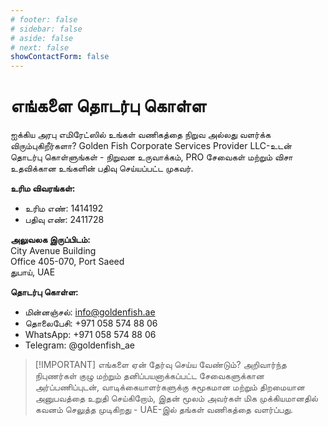```yaml
---
# footer: false
# sidebar: false
# aside: false
# next: false
showContactForm: false
---
```


<!-- <p>
  <img src="/img/Logo.avif" alt="லோகோ" width="100" height="100" style="margin-left: 50%;">
</p> -->

# எங்களை தொடர்பு கொள்ள

ஐக்கிய அரபு எமிரேட்ஸில் உங்கள் வணிகத்தை நிறுவ அல்லது வளர்க்க விரும்புகிறீர்களா? Golden Fish Corporate Services Provider LLC-உடன் தொடர்பு கொள்ளுங்கள் - நிறுவன உருவாக்கம், PRO சேவைகள் மற்றும் விசா உதவிக்கான உங்களின் பதிவு செய்யப்பட்ட முகவர்.

**உரிம விவரங்கள்:**

- உரிம எண்: 1414192
- பதிவு எண்: 2411728

**அலுவலக இருப்பிடம்:**  
City Avenue Building  
Office 405-070, Port Saeed  
துபாய், UAE

**தொடர்பு கொள்ள:**

- மின்னஞ்சல்: info@goldenfish.ae
- தொலைபேசி: +971 058 574 88 06
- WhatsApp: +971 058 574 88 06
- Telegram: @goldenfish_ae

<!-- WhatsApp us at [+971 058 574 88 06](https://wa.me/message/KDLD4FZVW7EUC1)
Telegram us at [@goldenfish_ae](https://t.me/goldenfish_ae) -->

> [!IMPORTANT] எங்களை ஏன் தேர்வு செய்ய வேண்டும்?
> அறிவார்ந்த நிபுணர்கள் குழு மற்றும் தனிப்பயனாக்கப்பட்ட சேவைகளுக்கான அர்ப்பணிப்புடன், வாடிக்கையாளர்களுக்கு சுமூகமான மற்றும் திறமையான அனுபவத்தை உறுதி செய்கிறோம், இதன் மூலம் அவர்கள் மிக முக்கியமானதில் கவனம் செலுத்த முடிகிறது - UAE-இல் தங்கள் வணிகத்தை வளர்ப்பது.

<ContactFormModalNav buttonText="நிபுணருடன் பேசுங்கள்" formStyle="display: block; margin: 2rem auto;"/>